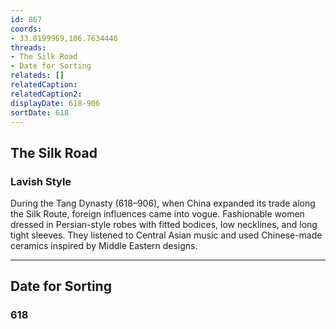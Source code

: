 ```yaml
---
id: 867
coords:
- 33.0199969,106.7634446
threads:
- The Silk Road
- Date for Sorting
relateds: []
relatedCaption: 
relatedCaption2: 
displayDate: 618-906
sortDate: 618
---
```


## The Silk Road

### Lavish Style

During the Tang Dynasty (618–906), when China expanded its trade along the Silk Route, foreign influences came into vogue. Fashionable women dressed in Persian-style robes with fitted bodices, low necklines, and long tight sleeves. They listened to Central Asian music and used Chinese-made ceramics inspired by Middle Eastern designs.

* * *

## Date for Sorting

### 618
